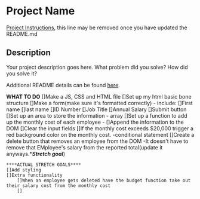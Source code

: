 # Project Name

[Project Instructions](./INSTRUCTIONS.md), this line may be removed once you have updated the README.md

## Description

Your project description goes here. What problem did you solve? How did you solve it?

Additional README details can be found [here](https://github.com/PrimeAcademy/readme-template/blob/master/README.md).


****WHAT TO DO****
    []Make a JS, CSS and HTML file
    []Set up my html basic bone structure
         []Make a form(make sure it's formatted correctly) - include:
        []First name
        []last name
        []ID Number
        []Job Title
        []Annual Salary
        []Submit button
    []Set up an area to store the information - array
    []Set up a function to add up the monthly cost of each employee -
        []Append the information to the DOM
        []Clear the input fields
        []If the monthly cost exceeds $20,000 trigger a red background color on the monthly cost. -conditional statement
        []Create a delete button that removes an employee from the DOM
            -It doesn't have to remove that EMployee's salary from the reported total(update it anyways.****Stretch goal***)
   
    ****ACTUAL STRETCH GOALS****
    []Add styling
    []Extra functionality
        []When an employee gets deleted have the budget function take out their salary cost from the monthly cost
        []